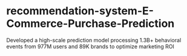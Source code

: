 # recommendation-system-E-Commerce-Purchase-Prediction
Developed a high-scale prediction model processing 1.3B+ behavioral events from 977M users and 89K brands to optimize marketing ROI
